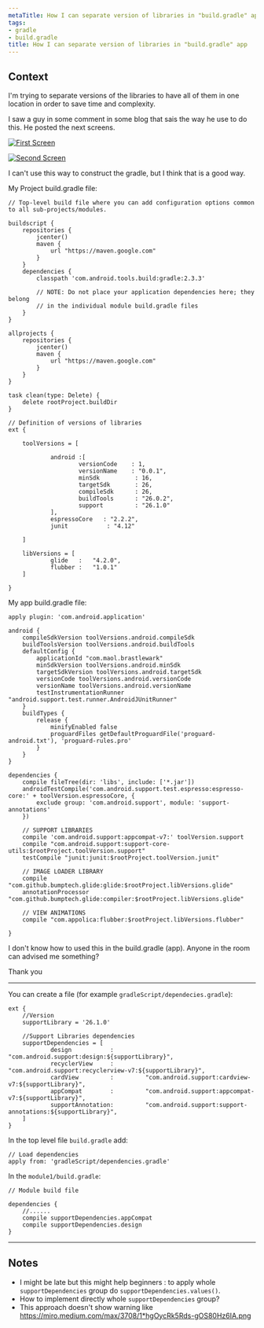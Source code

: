 ```yaml
---
metaTitle: How I can separate version of libraries in "build.gradle" app
tags:
- gradle
- build.gradle
title: How I can separate version of libraries in "build.gradle" app
---
```


## Context

I'm trying to separate versions of the libraries to have all of them in one location in order to save time and complexity.


I saw a guy in some comment in some blog that sais the way he use to do this. He posted the next screens.


[![First Screen](https://i.stack.imgur.com/qfJvD.jpg)](https://i.stack.imgur.com/qfJvD.jpg)


[![Second Screen](https://i.stack.imgur.com/m1nwB.jpg)](https://i.stack.imgur.com/m1nwB.jpg)


I can't use this way to construct the gradle, but I think that is a good way.


My Project build.gradle file:



```
// Top-level build file where you can add configuration options common to all sub-projects/modules.

buildscript {
    repositories {
        jcenter()
        maven {
            url "https://maven.google.com"
        }
    }
    dependencies {
        classpath 'com.android.tools.build:gradle:2.3.3'

        // NOTE: Do not place your application dependencies here; they belong
        // in the individual module build.gradle files
    }
}

allprojects {
    repositories {
        jcenter()
        maven {
            url "https://maven.google.com"
        }
    }
}

task clean(type: Delete) {
    delete rootProject.buildDir
}

// Definition of versions of libraries
ext {

    toolVersions = [

            android :[
                    versionCode    : 1,
                    versionName    : "0.0.1",
                    minSdk          : 16,
                    targetSdk       : 26,
                    compileSdk      : 26,
                    buildTools      : "26.0.2",
                    support         : "26.1.0"
            ],
            espressoCore   : "2.2.2",
            junit           : "4.12"

    ]

    libVersions = [
            glide   :   "4.2.0",
            flubber :   "1.0.1"
    ]

}

```

My app build.gradle file:



```
apply plugin: 'com.android.application'

android {
    compileSdkVersion toolVersions.android.compileSdk
    buildToolsVersion toolVersions.android.buildTools
    defaultConfig {
        applicationId "com.maol.brastlewark"
        minSdkVersion toolVersions.android.minSdk
        targetSdkVersion toolVersions.android.targetSdk
        versionCode toolVersions.android.versionCode
        versionName toolVersions.android.versionName
        testInstrumentationRunner "android.support.test.runner.AndroidJUnitRunner"
    }
    buildTypes {
        release {
            minifyEnabled false
            proguardFiles getDefaultProguardFile('proguard-android.txt'), 'proguard-rules.pro'
        }
    }
}

dependencies {
    compile fileTree(dir: 'libs', include: ['*.jar'])
    androidTestCompile('com.android.support.test.espresso:espresso-core:' + toolVersion.espressoCore, {
        exclude group: 'com.android.support', module: 'support-annotations'
    })

    // SUPPORT LIBRARIES
    compile 'com.android.support:appcompat-v7:' toolVersion.support
    compile "com.android.support:support-core-utils:$rootProject.toolVersion.support"
    testCompile "junit:junit:$rootProject.toolVersion.junit"

    // IMAGE LOADER LIBRARY
    compile "com.github.bumptech.glide:glide:$rootProject.libVersions.glide"
    annotationProcessor "com.github.bumptech.glide:compiler:$rootProject.libVersions.glide"

    // VIEW ANIMATIONS
    compile "com.appolica:flubber:$rootProject.libVersions.flubber"

}

```

I don't know how to used this in the build.gradle (app). Anyone in the room can advised me something?


Thank you



---

You can create a file (for example `gradleScript/dependecies.gradle`):



```
ext {
    //Version
    supportLibrary = '26.1.0'

    //Support Libraries dependencies
    supportDependencies = [
            design           :         "com.android.support:design:${supportLibrary}",
            recyclerView     :         "com.android.support:recyclerview-v7:${supportLibrary}",
            cardView         :         "com.android.support:cardview-v7:${supportLibrary}",
            appCompat        :         "com.android.support:appcompat-v7:${supportLibrary}",
            supportAnnotation:         "com.android.support:support-annotations:${supportLibrary}",
    ]
}

```

In the top level file `build.gradle` add:



```
// Load dependencies
apply from: 'gradleScript/dependencies.gradle'

```

In the `module1/build.gradle`:



```
// Module build file

dependencies {
    //......
    compile supportDependencies.appCompat
    compile supportDependencies.design
}

```


---

## Notes

- I might be late but this might help beginners : to apply whole `supportDependencies` group do `supportDependencies.values()`.
- How to implement directly whole `supportDependencies` group?
- This approach doesn't show warning like https://miro.medium.com/max/3708/1*hgOycRk5Rds-gOS80Hz6IA.png
